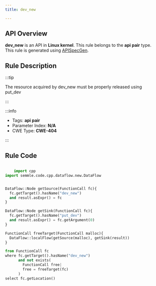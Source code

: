 ```yaml
---
title: dev_new

---
```



## API Overview
**dev_new** is an API in **Linux kernel**. This rule belongs to the **api pair** type. This rule is generated using [APISpecGen](../../tools/APISpecGen).
## Rule Description

:::tip

The resource acquired by dev_new must be properly released using put_dev

:::

:::info

- Tags: **api pair**
- Parameter Index: **N/A**
- CWE Type: **CWE-404**

:::

## Rule Code
```python

    import cpp
import semmle.code.cpp.dataflow.new.DataFlow


DataFlow::Node getSource(FunctionCall fc){
  fc.getTarget().hasName("dev_new")
  and result.asExpr() = fc
}

DataFlow::Node getSink(FunctionCall fc){
  fc.getTarget().hasName("put_dev")
  and result.asExpr() = fc.getArgument(0)
}

FunctionCall freeTarget(FunctionCall malloc){
  DataFlow::localFlow(getSource(malloc), getSink(result))
}

from FunctionCall fc
where fc.getTarget().hasName("dev_new")
      and not exists(
        FunctionCall free| 
        free = freeTarget(fc)
      )
select fc.getLocation()

    
```